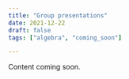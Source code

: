 ```yaml
---
title: "Group presentations"
date: 2021-12-22
draft: false
tags: ["algebra", "coming_soon"]

---
```


Content coming soon.